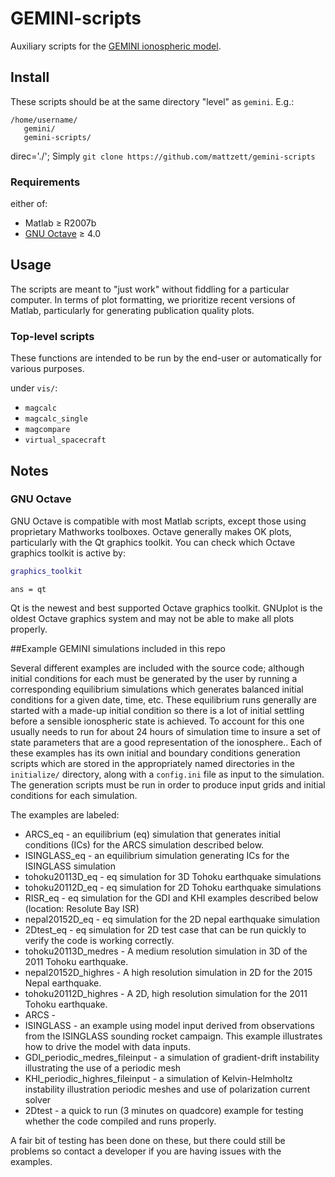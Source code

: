 # GEMINI-scripts
Auxiliary scripts for the [GEMINI ionospheric model](https://github.com/mattzett/gemini-scripts).


## Install

These scripts should be at the same directory "level" as `gemini`.
E.g.:

```
/home/username/
   gemini/
   gemini-scripts/
```
direc='./';
Simply `git clone https://github.com/mattzett/gemini-scripts`

### Requirements

either of:

* Matlab &ge; R2007b
* [GNU Octave](https://www.gnu.org/software/octave/) &ge; 4.0


## Usage

The scripts are meant to "just work" without fiddling for a particular computer.
In terms of plot formatting, we prioritize recent versions of Matlab, particularly for generating publication quality plots.

### Top-level scripts

These functions are intended to be run by the end-user or automatically for various purposes.


under `vis/`:

* `magcalc`
* `magcalc_single`
* `magcompare`
* `virtual_spacecraft`

## Notes

### GNU Octave 

GNU Octave is compatible with most Matlab scripts, except those using proprietary Mathworks toolboxes.
Octave generally makes OK plots, particularly with the Qt graphics toolkit.
You can check which Octave graphics toolkit is active by:
```matlab
graphics_toolkit
```
```
ans = qt
```
Qt is the newest and best supported Octave graphics toolkit.
GNUplot is the oldest Octave graphics system and may not be able to make all plots properly.

##Example GEMINI simulations included in this repo

Several different examples are included with the source code; although initial conditions for each must be generated by the user by running a corresponding equilibrium simulations which generates balanced initial conditions for a given date, time, etc.  These equilibrium runs generally are started with a made-up initial condition so there is a lot of initial settling before a sensible ionospheric state is achieved.  To account for this one usually needs to run for about 24 hours of simulation time to insure a set of state parameters that are a good representation of the ionosphere..  Each of these examples has its own initial and boundary conditions generation scripts which are stored in the appropriately named directories in the `initialize/` directory, along with a `config.ini` file as input to the simulation.  The generation scripts must be run in order to produce input grids and initial conditions for each simulation.

The examples are labeled:

* ARCS_eq - an equilibrium (eq) simulation that generates initial conditions (ICs) for the ARCS simulation described below.
* ISINGLASS_eq - an equilibrium simulation generating ICs for the ISINGLASS simulation
* tohoku20113D_eq - eq simulation for 3D Tohoku earthquake simulations
* tohoku20112D_eq - eq simulation for 2D Tohoku earthquake simulations
* RISR_eq - eq simulation for the GDI and KHI examples described below (location:  Resolute Bay ISR)
* nepal20152D_eq - eq simulation for the 2D nepal earthquake simulation
* 2Dtest_eq - eq simulation for 2D test case that can be run quickly to verify the code is working correctly.
* tohoku20113D_medres - A medium resolution simulation in 3D of the 2011 Tohoku earthquake.
* nepal20152D_highres - A high resolution simulation in 2D for the 2015 Nepal earthquake.
* tohoku20112D_highres - A 2D, high resolution simulation for the 2011 Tohoku earthquake.
* ARCS -
* ISINGLASS - an example using model input derived from observations from the ISINGLASS sounding rocket campaign.  This example illustrates how to drive the model with data inputs.
* GDI_periodic_medres_fileinput - a simulation of gradient-drift instability illustrating the use of a periodic mesh
* KHI_periodic_highres_fileinput - a simulation of Kelvin-Helmholtz instability illustration periodic meshes and use of polarization current solver
* 2Dtest - a quick to run (3 minutes on quadcore) example for testing whether the code compiled and runs properly.

A fair bit of testing has been done on these, but there could still be problems so contact a developer if you are having issues with the examples.
